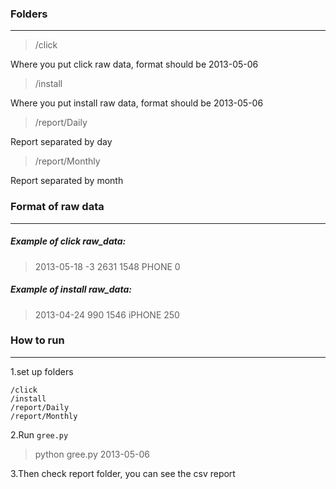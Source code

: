 ### Folders

***

>/click

Where you put click raw data, format should be 2013-05-06

>/install
 
Where you put install raw data, format should be 2013-05-06

>/report/Daily

Report separated by day

>/report/Monthly

Report separated by month

### Format of raw data

***

##### Example of click raw_data:  


>2013-05-18	-3	2631	1548	PHONE	0


##### Example of install raw_data:  

>2013-04-24	990	1546	iPHONE	250

### How to run

***

1.set up folders

```
/click
/install
/report/Daily
/report/Monthly
```

2.Run ```gree.py```

>python gree.py 2013-05-06  

3.Then check report folder, you can see the csv report
